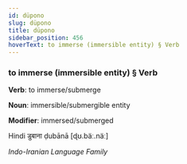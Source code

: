 ```yaml
---
id: düpono
slug: düpono
title: düpono
sidebar_position: 456
hoverText: to immerse (immersible entity) § Verb
---
```


### to immerse (immersible entity) § Verb

**Verb**: to immerse/submerge

**Noun**: immersible/submergible entity

**Modifier**: immersed/submerged

Hindi डुबाना ḍubānā [ɖʊ.bäː.näː]

*Indo-Iranian Language Family*